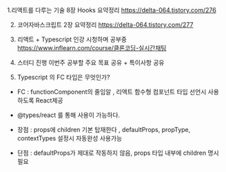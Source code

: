 1.리액트를 다루는 기술 8장 Hooks 요약정리
https://delta-064.tistory.com/276

2. 코어자바스크립트 2장 요약정리
https://delta-064.tistory.com/277

3. 리액트 + Typescript 인강 시청하며 공부중
https://www.inflearn.com/course/클론코딩-실시간채팅

4. 스터디 진행
이번주 공부할 주요 목표 공유 + 특이사항 공유

5. Typescript 의 FC 타입은 무엇인가?
- FC : functionComponent의 줄임알 , 리액트 함수형 컴포넌트 타입 선언시 사용하도록 React제공

- @types/react 를 통해 사용이 가능하다.

- 장점 : props에 children 기본 탑재한다 , defaultProps, propType, contextTypes 설정시 자동완성 사용가능

- 단점 : defaultProps가 제대로 작동하지 않음, props 타입 내부에 children 명시 필요
